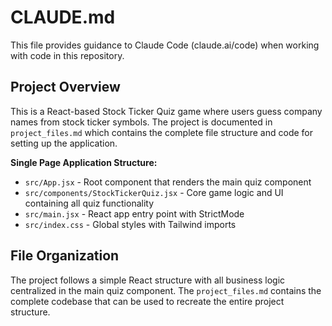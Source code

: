 # CLAUDE.md

This file provides guidance to Claude Code (claude.ai/code) when working with code in this repository.

## Project Overview

This is a React-based Stock Ticker Quiz game where users guess company names from stock ticker symbols. The project is documented in `project_files.md` which contains the complete file structure and code for setting up the application.


**Single Page Application Structure:**
- `src/App.jsx` - Root component that renders the main quiz component
- `src/components/StockTickerQuiz.jsx` - Core game logic and UI containing all quiz functionality
- `src/main.jsx` - React app entry point with StrictMode
- `src/index.css` - Global styles with Tailwind imports


## File Organization

The project follows a simple React structure with all business logic centralized in the main quiz component. The `project_files.md` contains the complete codebase that can be used to recreate the entire project structure.